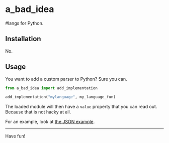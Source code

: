 # a\_bad\_idea

\#langs for Python.

## Installation

No.

## Usage

You want to add a custom parser to Python?
Sure you can.

```python
from a_bad_idea import add_implementation

add_implementation("mylanguage", my_language_fun)
```

The loaded module will then have a `value` property that
you can read out. Because that is not hacky at all.

For an example, look at [the JSON example]().

<hr/>

Have fun!
